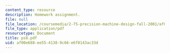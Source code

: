 ```yaml
---
content_type: resource
description: Homework assignment.
file: null
file_location: /coursemedia/2-75-precision-machine-design-fall-2001/af00e688ee5541389c66e6f0143ac33d_ps8.pdf
file_type: application/pdf
resourcetype: Document
title: ps8.pdf
uid: af00e688-ee55-4138-9c66-e6f0143ac33d
---
```

